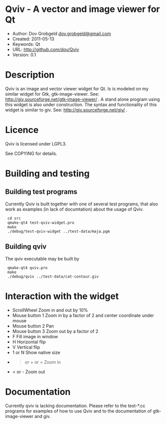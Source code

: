 # Qviv - A vector and image viewer for Qt

* Author: Dov Grobgeld <dov.grobgeld@gmail.com>
* Created: 2011-05-13
* Keywords: Qt
* URL: <http://github.com/dov/Qviv>
* Version: 0.1

# Description

Qviv is an image and vector viewer widget for Qt. Is is modeled on my
similar widget for Gtk, gtk-image-viewer. See: http://giv.sourceforge.net/gtk-image-viewer/ . A stand alone program 
using this widget is also under construction. The syntax and functionality
of this widget is similar to giv. See: http://giv.sourceforge.net/giv/ .

# Licence

Qviv is licensed under LGPL3.

See COPYING for details.

# Building and testing

## Building test programs

Currently Qviv is built together with one of several test programs, that 
also work as examples (in lack of documtation) about the usage of Qviv.

     cd src
     qmake-qt4 test-qviv-widget.pro  
     make
     ./debug/test-qviv-widget ../test-data/maja.pgm 

## Building qviv

The qviv executable may be built by

     qmake-qt4 qviv.pro
     make
     ./debug/qviv ../test-data/cat-contour.giv

# Interaction with the widget

* ScrollWheel 	Zoom in and out by 10%
* Mouse button 1 	Zoom in by a factor of 2 and center coordinate under mouse
* Mouse button 2 	Pan
* Mouse button 3 	Zoom out by a factor of 2
* F 	Fill image in window
* H 	Horizontal flip
* V 	Vertical flip
* 1 or N 	Show native size
* > or + or = 	Zoom in
* < or - 	Zoom out 

# Documentation 

Currently qviv is lacking documentation. Please refer to the test-*.cc
programs for examples of how to use Qviv and to the documentation
of gtk-image-viewer and giv.
